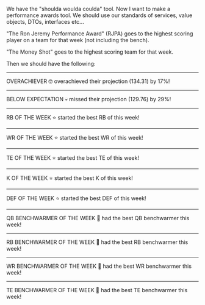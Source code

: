 We have the "shoulda woulda coulda" tool.  Now I want to make a performance awards tool.  We should use our standards of services, value objects, DTOs, interfaces etc...

"The Ron Jeremy Performance Award" (RJPA) goes to the highest scoring player on a team for that week (not including the bench).

"The Money Shot" goes to the highest scoring team for that week.

Then we should have the following:

---

OVERACHIEVER 🤓
<MANAGER> overachieved their projection (134.31) by 17%!

---

BELOW EXPECTATION 💀
<MANAGER> missed their projection (129.76) by 29%!

---

RB OF THE WEEK ⭐
<MANAGER> started the best RB of this week!

---

WR OF THE WEEK ⭐
<MANAGER> started the best WR of this week!

---

TE OF THE WEEK ⭐
<MANAGER> started the best TE of this week!

---

K OF THE WEEK ⭐
<MANAGER> started the best K of this week!

---

DEF OF THE WEEK ⭐
<MANAGER> started the best DEF of this week!

---

QB BENCHWARMER OF THE WEEK 👀
<MANAGER> had the best QB benchwarmer this week!

---

RB BENCHWARMER OF THE WEEK 👀
<MANAGER> had the best RB benchwarmer this week!

---

WR BENCHWARMER OF THE WEEK 👀
<MANAGER> had the best WR benchwarmer this week!

---

TE BENCHWARMER OF THE WEEK 👀
<MANAGER> had the best TE benchwarmer this week!
